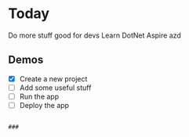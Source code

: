 # Today

Do more stuff good for devs
Learn DotNet Aspire
azd

## Demos

- [x] Create a new project
- [ ] Add some useful stuff
- [ ] Run the app
- [ ] Deploy the app
```

###